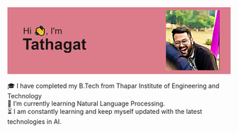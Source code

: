 
<img src="https://github.com/Tathagatt/Tathagatt/blob/main/Pic.png" alt="banner that says I'm a Data Science Enthusiast👨‍💻">


🎓 I have completed my B.Tech from Thapar Institute of Engineering and Technology</br>
🌱 I’m currently learning Natural Language Processing.</br>
⏳ I am constantly learning and keep myself updated with the latest technologies in AI.</br>


